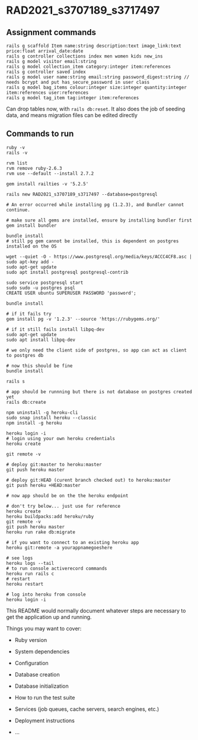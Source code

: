 # RAD2021_s3707189_s3717497

## Assignment commands
```
rails g scaffold Item name:string description:text image_link:text price:float arrival_date:date
rails g controller collections index men women kids new_ins
rails g model visitor email:string
rails g model collection_item category:integer item:references
rails g controller saved index
rails g model user name:string email:string password_digest:string // needs bcrypt and put has_secure_password in user class
rails g model bag_items colour:integer size:integer quantity:integer item:references user:references
rails g model tag_item tag:integer item:references
```

Can drop tables now, with `rails db:reset`. It also does the job of seeding data, and means migration files can be edited directly

## Commands to run
```
ruby -v
rails -v

rvm list
rvm remove ruby-2.6.3
rvm use --default --install 2.7.2

gem install railties -v '5.2.5'
```

```
rails new RAD2021_s3707189_s3717497 --database=postgresql

# An error occurred while installing pg (1.2.3), and Bundler cannot continue.

# make sure all gems are installed, ensure by installing bundler first
gem install bundler

bundle install
# still pg gem cannot be installed, this is dependent on postgres installed on the OS
```

```
wget --quiet -O - https://www.postgresql.org/media/keys/ACCC4CF8.asc | sudo apt-key add -
sudo apt-get update
sudo apt install postgresql postgresql-contrib

sudo service postgresql start
sudo sudo -u postgres psql
CREATE USER ubuntu SUPERUSER PASSWORD 'password';
```

```
bundle install

# if it fails try 
gem install pg -v '1.2.3' --source 'https://rubygems.org/'

# if it still fails install libpq-dev
sudo apt-get update
sudo apt install libpq-dev

# we only need the client side of postgres, so app can act as client to postgres db

# now this should be fine
bundle install
```

```
rails s

# app should be runnning but there is not database on postgres created yet
rails db:create
```

```
npm uninstall -g heroku-cli
sudo snap install heroku --classic
npm install -g heroku

heroku login -i
# login using your own heroku credentials
heroku create

git remote -v

# deploy git:master to heroku:master
git push heroku master

# deploy git:HEAD (curent branch checked out) to heroku:master
git push heroku +HEAD:master

# now app should be on the the heroku endpoint

```

```
# don't try below... just use for reference
heroku create
heroku buildpacks:add heroku/ruby
git remote -v
git push heroku master
heroku run rake db:migrate

# if you want to connect to an existing heroku app
heroku git:remote -a yourappnamegoeshere

# see logs
heroku logs --tail
# to run console activerecord commands
heroku run rails c
# restart
heroku restart

# log into heroku from console
heroku login -i
```





This README would normally document whatever steps are necessary to get the
application up and running.

Things you may want to cover:

* Ruby version

* System dependencies

* Configuration

* Database creation

* Database initialization

* How to run the test suite

* Services (job queues, cache servers, search engines, etc.)

* Deployment instructions

* ...
